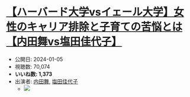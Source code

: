 # [【ハーバード大学vsイェール大学】女性のキャリア排除と子育ての苦悩とは【内田舞vs塩田佳代子】](https://www.youtube.com/watch?v=h7RxDMEWBKk)
-   公開日: 2024-01-05
-   視聴数: 70,074
-   **いいね数: 1,373**
-   出演者: [内田舞](/rehacq_fan/people/内田舞 "wikilink"), [塩田佳代子](/rehacq_fan/people/塩田佳代子 "wikilink")
    - [![](https://img.youtube.com/vi/h7RxDMEWBKk/hqdefault.jpg)](https://www.youtube.com/watch?v=h7RxDMEWBKk)
